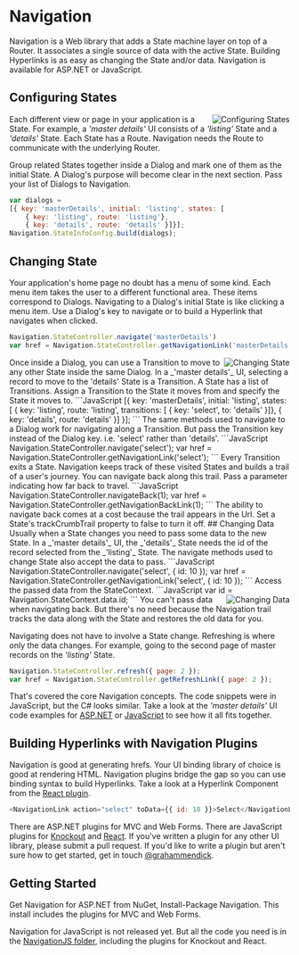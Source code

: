 # Navigation
Navigation is a Web library that adds a State machine layer on top of a Router. It associates a single source of data with the active State. Building Hyperlinks is as easy as changing the State and/or data. Navigation is available for ASP.NET or JavaScript.
## Configuring States

<img src="https://navigation4asp.files.wordpress.com/2015/03/configuringstates.png" alt="Configuring States" align="right" />

Each different view or page in your application is a State. For example, a _'master details'_ UI consists of a _'listing'_ State and a _'details'_ State. Each State has a Route. Navigation needs the Route to communicate with the underlying Router.

Group related States together inside a Dialog and mark one of them as the initial State. A Dialog's purpose will become clear in the next section. Pass your list of Dialogs to Navigation.
```JavaScript
var dialogs = 
[{ key: 'masterDetails', initial: 'listing', states: [
    { key: 'listing', route: 'listing'},
    { key: 'details', route: 'details' }]}];
Navigation.StateInfoConfig.build(dialogs);
```
## Changing State
Your application's home page no doubt has a menu of some kind. Each menu item takes the user to a different functional area. These items correspond to Dialogs. Navigating to a Dialog's initial State is like clicking a menu item. Use a Dialog's key to navigate or to build a Hyperlink that navigates when clicked.
```JavaScript
Navigation.StateController.navigate('masterDetails')
var href = Navigation.StateController.getNavigationLink('masterDetails');
```
<img src="https://navigation4asp.files.wordpress.com/2015/03/changingstate.png" alt="Changing State" align="right" />
Once inside a Dialog, you can use a Transition to move to any other State inside the same Dialog. In a _'master details'_ UI, selecting a record to move to the 'details' State is a Transition. A State has a list of Transitions. Assign a Transition to the State it moves from and specify the State it moves to.
```JavaScript
[{ key: 'masterDetails', initial: 'listing', states: [
    { key: 'listing', route: 'listing', transitions: [
        { key: 'select', to: 'details' }]},
    { key: 'details', route: 'details' }]
}];
```
The same methods used to navigate to a Dialog work for navigating along a Transition. But pass the Transition key instead of the Dialog key. i.e. 'select' rather than 'details'.
```JavaScript
Navigation.StateController.navigate('select');
var href = Navigation.StateController.getNavigationLink('select');
```
Every Transition exits a State. Navigation keeps track of these visited States and builds a trail of a user's journey. You can navigate back along this trail. Pass a parameter indicating how far back to travel.
```JavaScript
Navigation.StateController.navigateBack(1);
var href = Navigation.StateController.getNavigationBackLink(1);
```
The ability to navigate back comes at a cost because the trail appears in the Url. Set a State's trackCrumbTrail property to false to turn it off.
## Changing Data
Usually when a State changes you need to pass some data to the new State. In a _'master details'_ UI, the _'details'_ State needs the id of the record selected from the _'listing'_ State. The navigate methods used to change State also accept the data to pass. 
```JavaScript
Navigation.StateController.navigate('select', { id: 10 });
var href = Navigation.StateController.getNavigationLink('select', { id: 10 });
```
Access the passed data from the StateContext.
```JavaScript
var id = Navigation.StateContext.data.id;
```
<img src="https://navigation4asp.files.wordpress.com/2015/03/changingdata.png" alt="Changing Data" align="right" />
You can't pass data when navigating back. But there's no need because the Navigation trail tracks the data along with the State and restores the old data for you.

Navigating does not have to involve a State change. Refreshing is where only the data changes. For example, going to the second page of master records on the _'listing'_ State.
```JavaScript
Navigation.StateController.refresh({ page: 2 });
var href = Navigation.StateController.getRefreshLink({ page: 2 });
```
That's covered the core Navigation concepts. The code snippets were in JavaScript, but the C# looks similar. Take a look at the _'master details'_ UI code examples for [ASP.NET](https://github.com/grahammendick/navigation/tree/master/NavigationSample) or [JavaScript](https://github.com/grahammendick/navigation/tree/master/NavigationJS/Sample) to see how it all fits together.
## Building Hyperlinks with Navigation Plugins
Navigation is good at generating hrefs. Your UI binding library of choice is good at rendering HTML. Navigation plugins bridge the gap so you can use binding syntax to build Hyperlinks. Take a look at a Hyperlink Component from the [React plugin](https://github.com/martynfrank/navigation/tree/master/NavigationJS/src/react).
```JavaScript
<NavigationLink action="select" toData={{ id: 10 }}>Select</NavigationLink>
```
There are ASP.NET plugins for MVC and Web Forms. There are JavaScript plugins for [Knockout](https://github.com/martynfrank/navigation/tree/master/NavigationJS/src/knockout) and [React](https://github.com/martynfrank/navigation/tree/master/NavigationJS/src/react). If you've written a plugin for any other UI library, please submit a pull request. If you'd like to write a plugin but aren't sure how to get started, get in touch [@grahammendick](https://twitter.com/grahammendick).
## Getting Started
Get Navigation for ASP.NET from NuGet, Install-Package Navigation. This install includes the plugins for MVC and Web Forms.

Navigation for JavaScript is not released yet. But all the code you need is in the [NavigationJS folder](https://github.com/grahammendick/navigation/tree/master/NavigationJS), including the plugins for Knockout and React.
